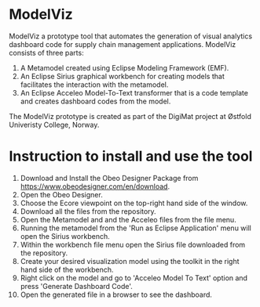 # ModelViz
ModelViz a prototype tool that automates the generation of visual analytics dashboard code for supply chain management applications. ModelViz consists of three parts:
1. A Metamodel created using Eclipse Modeling Framework (EMF).
2. An Eclipse Sirius graphical workbench for creating models that facilitates the interaction with the metamodel.
3. An Eclipse Acceleo Model-To-Text transformer that is a code template and creates dashboard codes from the model.

The ModelViz prototype is created as part of the DigiMat project at Østfold Univeristy College, Norway.

# Instruction to install and use the tool
1. Download and Install the Obeo Designer Package from https://www.obeodesigner.com/en/download.
2. Open the Obeo Designer.
3. Choose the Ecore viewpoint on the top-right hand side of the window.
4. Download all the files from the repository.
5. Open the Metamodel and and the Acceleo files from the file menu.
6. Running the metamodel from the 'Run as Eclipse Application' menu will open the Sirius workbench.
7. Within the workbench file menu open the Sirius file downloaded from the repository.
8. Create your desired visualization model using the toolkit in the right hand side of the workbench.
9. Right click on the model and go to 'Acceleo Model To Text' option and press 'Generate Dashboard Code'.
10. Open the generated file in a browser to see the dashboard.
